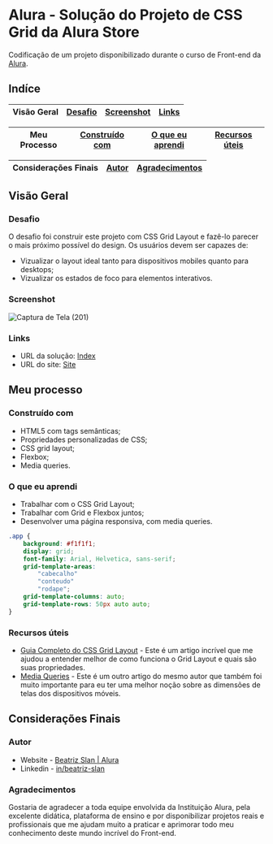 # Alura - Solução do Projeto de CSS Grid da Alura Store

Codificação de um projeto disponibilizado durante o curso de Front-end da [Alura](https://www.alura.com.br/formacao-front-end).

## Indíce

Visão Geral | [Desafio](#desafio) | [Screenshot](#screenshot) | [Links](#links)
---|---|---|---

Meu Processo | [Construído com](#construído-com) | [O que eu aprendi](#o-que-eu-aprendi) | [Recursos úteis](#recursos-úteis)
---|---|---|---

Considerações Finais | [Autor](#autor) | [Agradecimentos](#agradecimentos)
---|---|---

## Visão Geral

### Desafio

O desafio foi construir este projeto com CSS Grid Layout e fazê-lo parecer o mais próximo possível do design. Os usuários devem ser capazes de:

- Vizualizar o layout ideal tanto para dispositivos mobiles quanto para desktops;
- Vizualizar os estados de foco para elementos interativos. 

### Screenshot

![Captura de Tela (201)](https://user-images.githubusercontent.com/105252003/178905557-b9129eb9-2d33-4bd8-bc5d-4b2412e7cf95.png)

### Links

- URL da solução: [Index](https://github.com/beatrizslan/Projeto-CSS-Grid-Alura/blob/main/docs/index.html)
- URL do site: [Site](https://projeto-css-grid-alura.vercel.app/)

## Meu processo

### Construído com

- HTML5 com tags semânticas;
- Propriedades personalizadas de CSS;
- CSS grid layout;
- Flexbox;
- Media queries.

### O que eu aprendi

- Trabalhar com o CSS Grid Layout;
- Trabalhar com Grid e Flexbox juntos;
- Desenvolver uma página responsiva, com media queries.

```CSS
.app {
    background: #f1f1f1;
    display: grid;  
    font-family: Arial, Helvetica, sans-serif;
    grid-template-areas: 
        "cabecalho"
        "conteudo"
        "rodape";
    grid-template-columns: auto;
    grid-template-rows: 50px auto auto;
}
```

### Recursos úteis

- [Guia Completo do CSS Grid Layout](https://css-tricks.com/snippets/css/complete-guide-grid/) - Este é um artigo incrível que me ajudou a entender melhor de como funciona o Grid Layout e quais são suas propriedades. 
- [Media Queries](https://css-tricks.com/snippets/css/media-queries-for-standard-devices/) - Este é um outro artigo do mesmo autor que também foi muito importante para eu ter uma melhor noção sobre as dimensões de telas dos dispositivos móveis.
  

## Considerações Finais

### Autor

- Website - [Beatriz Slan | Alura](https://projeto-css-grid-alura.vercel.app/)
- Linkedin - [in/beatriz-slan](https://www.linkedin.com/in/beatriz-slan-2324a4173/)


### Agradecimentos

Gostaria de agradecer a toda equipe envolvida da Instituição Alura, pela excelente didática, plataforma de ensino e por disponibilizar projetos reais e profissionais que me ajudam muito a praticar e aprimorar todo meu conhecimento deste mundo incrível do Front-end.
